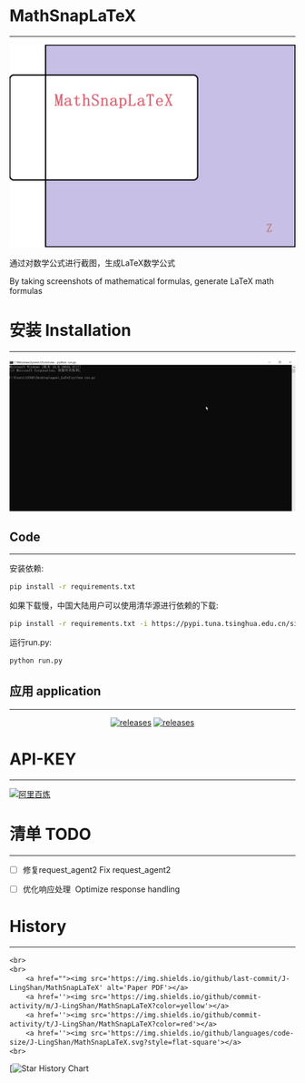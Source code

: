 # MathSnapLaTeX
---
![demo.gif](MD/image/logo.png)

通过对数学公式进行截图，生成LaTeX数学公式

By taking screenshots of mathematical formulas, generate LaTeX math formulas


# 安装 Installation
---
![demo.gif](MD/image/demo.gif)

## Code
---
安装依赖:

   ```bash
   pip install -r requirements.txt 
   ```

如果下载慢，中国大陆用户可以使用清华源进行依赖的下载:

  ```bash
  pip install -r requirements.txt -i https://pypi.tuna.tsinghua.edu.cn/simple/
  ```

运行run.py:

   ```bash
   python run.py
   ```


## 应用 application
---
  <p align="center">
        <a href="https://gitee.com/FYOUZI/MathSnapLaTeX/releases"><img src='https://img.shields.io/badge/Gitee-%E4%B8%8B%E8%BD%BD-red' alt='releases'></a>
        <a href='https://github.com/J-LingShan/MathSnapLaTeX/releases'><img src='https://img.shields.io/badge/GitHub-download-red' alt='releases'></a>
  </p>


# API-KEY
---
[![阿里百炼](https://img.shields.io/badge/%E9%98%BF%E9%87%8C%E7%99%BE%E7%82%BC-API_KEY-red)](https://bailian.console.aliyun.com/?apiKey=1#/api-key-center)


# 清单 TODO
---
- [ ] 修复request_agent2  Fix request_agent2

- [ ] 优化响应处理  Optimize response handling



# History
---
  
  <p align="center">

    <br>
    <br>
        <a href=""><img src='https://img.shields.io/github/last-commit/J-LingShan/MathSnapLaTeX' alt='Paper PDF'></a>
        <a href=''><img src='https://img.shields.io/github/commit-activity/m/J-LingShan/MathSnapLaTeX?color=yellow'></a>
        <a href=''><img src='https://img.shields.io/github/commit-activity/t/J-LingShan/MathSnapLaTeX?color=red'></a>
        <a href=''><img src='https://img.shields.io/github/languages/code-size/J-LingShan/MathSnapLaTeX.svg?style=flat-square'></a>
    <br>
    
  </p>



[![Star History Chart](https://api.star-history.com/svg?repos=J-LingShan/MathSnapLaTeX&type=Date)
